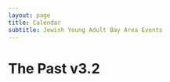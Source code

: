 ```yaml
---
layout: page
title: Calendar 
subtitle: Jewish Young Adult Bay Area Events
---
```


<link rel='stylesheet' href='fullcalendar/fullcalendar.css' />
<script src='lib/jquery.min.js'></script>
<script src='lib/moment.min.js'></script>
<script src='fullcalendar/fullcalendar.js'></script>
<script type='text/javascript' src='fullcalendar/gcal.js'></script>

<script>
  $(function() {
    $('#calendar').fullCalendar({
      header: {
        left: 'prev,next today',
        center: 'title',
        right: 'month,listYear'
      },
      displayEventTime: false, // don't show the time column in list view
      events: 'en.usa#holiday@group.v.calendar.google.com',
      eventClick: function(event) {
        // opens events in a popup window
        window.open(event.url, '_blank', 'width=700,height=600');
        return false;
      }
    });
  });
</script>

<body>
  <div id='calendar'></div>
</body>

# The Past v3.2

<!-- <div class="responsive-iframe-container small-container"><iframe src="https://calendar.google.com/calendar/embed?showTitle=0&amp;showPrint=0&amp;showTabs=0&amp;showCalendars=0&amp;mode=AGENDA&amp;height=800&amp;wkst=1&amp;bgcolor=%23FFFFFF&amp;src=bsp4pl7nrmbt1merbkuehqluj4%40group.calendar.google.com&amp;color=%23182C57&amp;ctz=America%2FLos_Angeles" style="border-width:0" width="700" height="600" frameborder="0" scrolling="no"></iframe></div>
<div class="responsive-iframe-container big-container"><iframe src="https://calendar.google.com/calendar/embed?showTitle=0&amp;showPrint=0&amp;showTabs=0&amp;showCalendars=0&amp;height=800&amp;wkst=1&amp;bgcolor=%23FFFFFF&amp;src=bsp4pl7nrmbt1merbkuehqluj4%40group.calendar.google.com&amp;color=%23182C57&amp;ctz=America%2FLos_Angeles" style="border-width:0" width="1000" height="700" frameborder="0" scrolling="no"></iframe></div>

### Calendar -->
